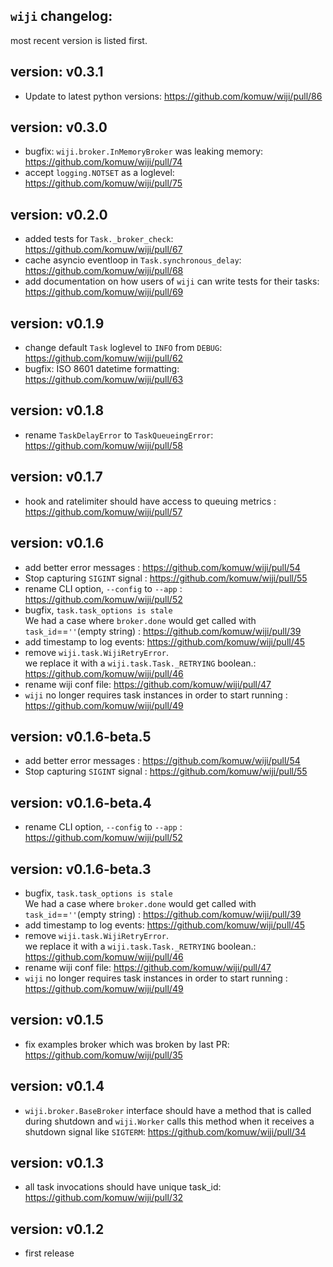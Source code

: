 ## `wiji` changelog:
most recent version is listed first.


## **version:** v0.3.1
- Update to latest python versions: https://github.com/komuw/wiji/pull/86

## **version:** v0.3.0
- bugfix: `wiji.broker.InMemoryBroker` was leaking memory: https://github.com/komuw/wiji/pull/74
- accept `logging.NOTSET` as a loglevel: https://github.com/komuw/wiji/pull/75

## **version:** v0.2.0
- added tests for `Task._broker_check`: https://github.com/komuw/wiji/pull/67
- cache asyncio eventloop in `Task.synchronous_delay`: https://github.com/komuw/wiji/pull/68
- add documentation on how users of `wiji` can write tests for their tasks: https://github.com/komuw/wiji/pull/69

## **version:** v0.1.9
- change default `Task` loglevel to `INFO` from `DEBUG`: https://github.com/komuw/wiji/pull/62
- bugfix: ISO 8601 datetime formatting: https://github.com/komuw/wiji/pull/63

## **version:** v0.1.8
- rename `TaskDelayError` to `TaskQueueingError`: https://github.com/komuw/wiji/pull/58

## **version:** v0.1.7
- hook and ratelimiter should have access to queuing metrics : https://github.com/komuw/wiji/pull/57

## **version:** v0.1.6
- add better error messages : https://github.com/komuw/wiji/pull/54
- Stop capturing `SIGINT` signal : https://github.com/komuw/wiji/pull/55
- rename CLI option, `--config` to `--app` : https://github.com/komuw/wiji/pull/52
- bugfix, `task.task_options is stale`    
  We had a case where `broker.done` would get called with `task_id`==`''`(empty string) : https://github.com/komuw/wiji/pull/39
- add timestamp to log events: https://github.com/komuw/wiji/pull/45
- remove `wiji.task.WijiRetryError`.   
  we replace it with a `wiji.task.Task._RETRYING` boolean.: https://github.com/komuw/wiji/pull/46
- rename wiji conf file: https://github.com/komuw/wiji/pull/47
- `wiji` no longer requires task instances in order to start running : https://github.com/komuw/wiji/pull/49

## **version:** v0.1.6-beta.5
- add better error messages : https://github.com/komuw/wiji/pull/54
- Stop capturing `SIGINT` signal : https://github.com/komuw/wiji/pull/55

## **version:** v0.1.6-beta.4
- rename CLI option, `--config` to `--app` : https://github.com/komuw/wiji/pull/52

## **version:** v0.1.6-beta.3
- bugfix, `task.task_options is stale`    
  We had a case where `broker.done` would get called with `task_id`==`''`(empty string) : https://github.com/komuw/wiji/pull/39
- add timestamp to log events: https://github.com/komuw/wiji/pull/45
- remove `wiji.task.WijiRetryError`.   
  we replace it with a `wiji.task.Task._RETRYING` boolean.: https://github.com/komuw/wiji/pull/46
- rename wiji conf file: https://github.com/komuw/wiji/pull/47
- `wiji` no longer requires task instances in order to start running : https://github.com/komuw/wiji/pull/49

## **version:** v0.1.5
- fix examples broker which was broken by last PR: https://github.com/komuw/wiji/pull/35

## **version:** v0.1.4
- `wiji.broker.BaseBroker` interface should have a method that is called during shutdown
  and `wiji.Worker` calls this method when it receives a shutdown signal like `SIGTERM`: https://github.com/komuw/wiji/pull/34

## **version:** v0.1.3
- all task invocations should have unique task_id: https://github.com/komuw/wiji/pull/32

## **version:** v0.1.2
- first release
